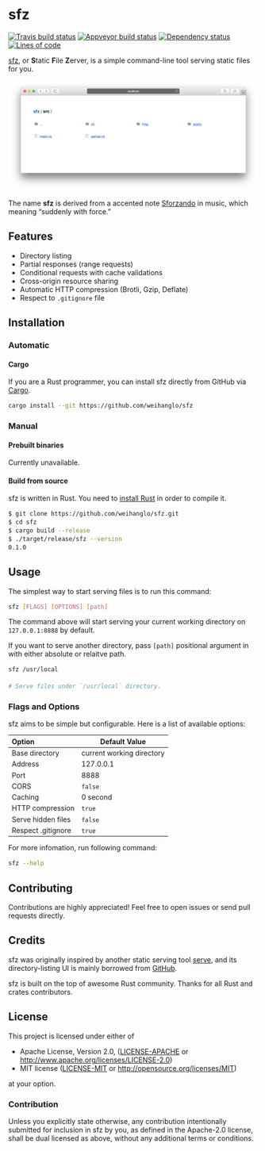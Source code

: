 # sfz

[![Travis build status](https://travis-ci.org/weihanglo/sfz.svg?branch=master)](https://travis-ci.org/weihanglo/sfz) [![Appveyor build status](https://ci.appveyor.com/api/projects/status/github/weihanglo/sfz?svg=true)](https://ci.appveyor.com/project/weihanglo/sfz) [![Dependency status](https://deps.rs/repo/github/weihanglo/sfz/status.svg)](https://deps.rs/repo/github/weihanglo/sfz) [![Lines of code](https://tokei.rs/b1/github/weihanglo/sfz?category=code)](https://github.com/weihanglo/sfz)

[sfz][sfz], or **S**tatic **F**ile **Z**erver, is a simple command-line tool serving static files for you.

![cover](cover.png)

The name **sfz** is derived from a accented note [Sforzando][sforzando] in music, which meaning “suddenly with force.”

[sfz]: https://github.com/weihanglo/sfz
[sforzando]: https://en.wikipedia.org/wiki/Dynamics_(music)#Sudden_changes_and_accented_notes

## Features

- Directory listing
- Partial responses (range requests)
- Conditional requests with cache validations
- Cross-origin resource sharing
- Automatic HTTP compression (Brotli, Gzip, Deflate)
- Respect to `.gitignore` file

## Installation

### Automatic

#### Cargo

If you are a Rust programmer, you can install sfz directly from GitHub via [Cargo][cargo].

```bash
cargo install --git https://github.com/weihanglo/sfz
```

[cargo]: https://doc.rust-lang.org/cargo/

### Manual

#### Prebuilt binaries

Currently unavailable.

#### Build from source

sfz is written in Rust. You need to [install Rust][install-rust] in order to compile it.

```bash
$ git clone https://github.com/weihanglo/sfz.git
$ cd sfz
$ cargo build --release
$ ./target/release/sfz --version
0.1.0
```

[install-rust]: https://www.rust-lang.org/install.html

## Usage

The simplest way to start serving files is to run this command:

```bash
sfz [FLAGS] [OPTIONS] [path]
```

The command above will start serving your current working directory on `127.0.0.1:8888` by default.

If you want to serve another directory, pass `[path]` positional argument in with either absolute or relaitve path.

```bash
sfz /usr/local

# Serve files under `/usr/local` directory.
```

### Flags and Options

sfz aims to be simple but configurable. Here is a list of available options:

| Option             | Default Value             |
| :----------------- | ------------------------- |
| Base directory     | current working directory |
| Address            | 127.0.0.1                 |
| Port               | 8888                      |
| CORS               | `false`                   |
| Caching            | 0 second                  |
| HTTP compression   | `true`                    |
| Serve hidden files | `false`                   |
| Respect .gitignore | `true`                    |

For more infomation, run following command:

```bash
sfz --help
```

## Contributing

Contributions are highly appreciated! Feel free to open issues or send pull requests directly.

## Credits

sfz was originally inspired by another static serving tool [serve][serve], and its directory-listing UI is mainly borrowed from [GitHub][github].

sfz is built on the top of awesome Rust community. Thanks for all Rust and crates contributors.

[serve]: https://github.com/zeit/serve
[github]: https://github.com/

## License

This project is licensed under either of

- Apache License, Version 2.0, ([LICENSE-APACHE](LICENSE-APACHE) or http://www.apache.org/licenses/LICENSE-2.0)
- MIT license ([LICENSE-MIT](LICENSE-MIT) or http://opensource.org/licenses/MIT)

at your option.

### Contribution

Unless you explicitly state otherwise, any contribution intentionally submitted for inclusion in sfz by you, as defined in the Apache-2.0 license, shall be dual licensed as above, without any additional terms or conditions.
